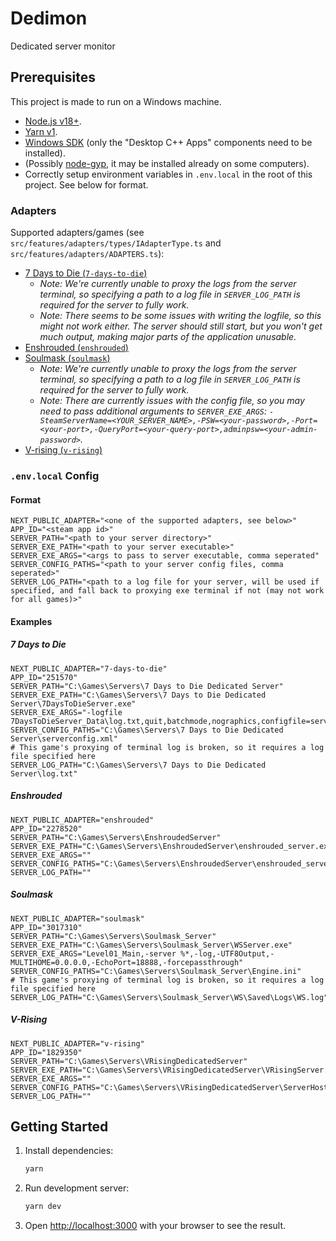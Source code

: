 # Dedimon

Dedicated server monitor

## Prerequisites

This project is made to run on a Windows machine.

- [Node.js v18+](https://nodejs.org).
- [Yarn v1](https://classic.yarnpkg.com).
- [Windows SDK](https://developer.microsoft.com/en-us/windows/downloads/windows-10-sdk/) (only the "Desktop C++ Apps" components need to be installed).
- (Possibly [node-gyp](https://github.com/nodejs/node-gyp), it may be installed already on some computers).
- Correctly setup environment variables in `.env.local` in the root of this project. See below for format.

### Adapters

Supported adapters/games (see `src/features/adapters/types/IAdapterType.ts` and `src/features/adapters/ADAPTERS.ts`):

- [7 Days to Die (`7-days-to-die`)](https://7daystodie.com/)
  - _Note: We're currently unable to proxy the logs from the server terminal, so specifying a path to a log file in `SERVER_LOG_PATH` is required for the server to fully work._
  - _Note: There seems to be some issues with writing the logfile, so this might not work either. The server should still start, but you won't get much output, making major parts of the application unusable._
- [Enshrouded (`enshrouded`)](https://enshrouded.com/)
- [Soulmask (`soulmask`)](https://mask.qoolandgames.com/)
  - _Note: We're currently unable to proxy the logs from the server terminal, so specifying a path to a log file in `SERVER_LOG_PATH` is required for the server to fully work._
  - _Note: There are currently issues with the config file, so you may need to pass additional arguments to `SERVER_EXE_ARGS`: `-SteamServerName=<YOUR_SERVER_NAME>,-PSW=<your-password>,-Port=<your-port>,-QueryPort=<your-query-port>,adminpsw=<your-admin-password>`._
- [V-rising (`v-rising`)](https://playvrising.com/)

### `.env.local` Config

#### Format

```dotenv
NEXT_PUBLIC_ADAPTER="<one of the supported adapters, see below>"
APP_ID="<steam app id>"
SERVER_PATH="<path to your server directory>"
SERVER_EXE_PATH="<path to your server executable>"
SERVER_EXE_ARGS="<args to pass to server executable, comma seperated"
SERVER_CONFIG_PATHS="<path to your server config files, comma seperated>"
SERVER_LOG_PATH="<path to a log file for your server, will be used if specified, and fall back to proxying exe terminal if not (may not work for all games)>"
```

#### Examples

##### 7 Days to Die

```dotenv
NEXT_PUBLIC_ADAPTER="7-days-to-die"
APP_ID="251570"
SERVER_PATH="C:\Games\Servers\7 Days to Die Dedicated Server"
SERVER_EXE_PATH="C:\Games\Servers\7 Days to Die Dedicated Server\7DaysToDieServer.exe"
SERVER_EXE_ARGS="-logfile 7DaysToDieServer_Data\log.txt,quit,batchmode,nographics,configfile=serverconfig.xml,dedicated"
SERVER_CONFIG_PATHS="C:\Games\Servers\7 Days to Die Dedicated Server\serverconfig.xml"
# This game's proxying of terminal log is broken, so it requires a log file specified here
SERVER_LOG_PATH="C:\Games\Servers\7 Days to Die Dedicated Server\log.txt"
```

##### Enshrouded

```dotenv
NEXT_PUBLIC_ADAPTER="enshrouded"
APP_ID="2278520"
SERVER_PATH="C:\Games\Servers\EnshroudedServer"
SERVER_EXE_PATH="C:\Games\Servers\EnshroudedServer\enshrouded_server.exe"
SERVER_EXE_ARGS=""
SERVER_CONFIG_PATHS="C:\Games\Servers\EnshroudedServer\enshrouded_server.json"
SERVER_LOG_PATH=""
```

##### Soulmask

```dotenv
NEXT_PUBLIC_ADAPTER="soulmask"
APP_ID="3017310"
SERVER_PATH="C:\Games\Servers\Soulmask_Server"
SERVER_EXE_PATH="C:\Games\Servers\Soulmask_Server\WSServer.exe"
SERVER_EXE_ARGS="Level01_Main,-server %*,-log,-UTF8Output,-MULTIHOME=0.0.0.0,-EchoPort=18888,-forcepassthrough"
SERVER_CONFIG_PATHS="C:\Games\Servers\Soulmask_Server\Engine.ini"
# This game's proxying of terminal log is broken, so it requires a log file specified here
SERVER_LOG_PATH="C:\Games\Servers\Soulmask_Server\WS\Saved\Logs\WS.log"
```

##### V-Rising

```dotenv
NEXT_PUBLIC_ADAPTER="v-rising"
APP_ID="1829350"
SERVER_PATH="C:\Games\Servers\VRisingDedicatedServer"
SERVER_EXE_PATH="C:\Games\Servers\VRisingDedicatedServer\VRisingServer.exe"
SERVER_EXE_ARGS=""
SERVER_CONFIG_PATHS="C:\Games\Servers\VRisingDedicatedServer\ServerHostSettings.json,C:\Games\Servers\VRisingDedicatedServer\ServerGameSettings.json"
SERVER_LOG_PATH=""
```

## Getting Started

1. Install dependencies:
   ```bash
   yarn
   ```
2. Run development server:
   ```bash
   yarn dev
   ```
3. Open [http://localhost:3000](http://localhost:3000) with your browser to see the result.
